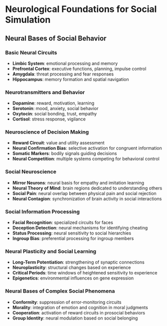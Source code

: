 # Neurological Foundations for Social Simulation

## Neural Bases of Social Behavior

### Basic Neural Circuits
- **Limbic System**: emotional processing and memory
- **Prefrontal Cortex**: executive functions, planning, impulse control
- **Amygdala**: threat processing and fear responses
- **Hippocampus**: memory formation and spatial navigation

### Neurotransmitters and Behavior
- **Dopamine**: reward, motivation, learning
- **Serotonin**: mood, anxiety, social behavior
- **Oxytocin**: social bonding, trust, empathy
- **Cortisol**: stress response, vigilance

### Neuroscience of Decision Making
- **Reward Circuit**: value and utility assessment
- **Neural Confirmation Bias**: selective activation for congruent information
- **Somatic Markers**: bodily signals guiding decisions
- **Neural Competition**: multiple systems competing for behavioral control

### Social Neuroscience
- **Mirror Neurons**: neural basis for empathy and imitation learning
- **Neural Theory of Mind**: brain regions dedicated to understanding others
- **Social Pain**: neural overlap between physical pain and social rejection
- **Neural Contagion**: synchronization of brain activity in social interactions

### Social Information Processing
- **Facial Recognition**: specialized circuits for faces
- **Deception Detection**: neural mechanisms for identifying cheating
- **Status Processing**: neural sensitivity to social hierarchies
- **Ingroup Bias**: preferential processing for ingroup members

### Neural Plasticity and Social Learning
- **Long-Term Potentiation**: strengthening of synaptic connections
- **Neuroplasticity**: structural changes based on experience
- **Critical Periods**: time windows of heightened sensitivity to experience
- **Epigenetics**: environmental influences on gene expression

### Neural Bases of Complex Social Phenomena
- **Conformity**: suppression of error-monitoring circuits
- **Morality**: integration of emotion and cognition in moral judgments
- **Cooperation**: activation of reward circuits in prosocial behaviors
- **Group Identity**: neural modulation based on social belonging
